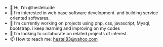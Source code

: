 - 👋 Hi, I’m @hestelcode
- 👀 I’m interested in web base software development. and building service oriented softwares.
- 🌱 I’m currently working on projects using php, css, javascript, Mysql, bootstrap. i keep learning and improving on my codes
- 💞️ I’m looking to collaborate on related projects of interest.
- 📫 How to reach me: hestel83@yahoo.com

<!---
hestelcode/hestelcode is a ✨ special ✨ repository because its `README.md` (this file) appears on your GitHub profile.
You can click the Preview link to take a look at your changes.
--->
